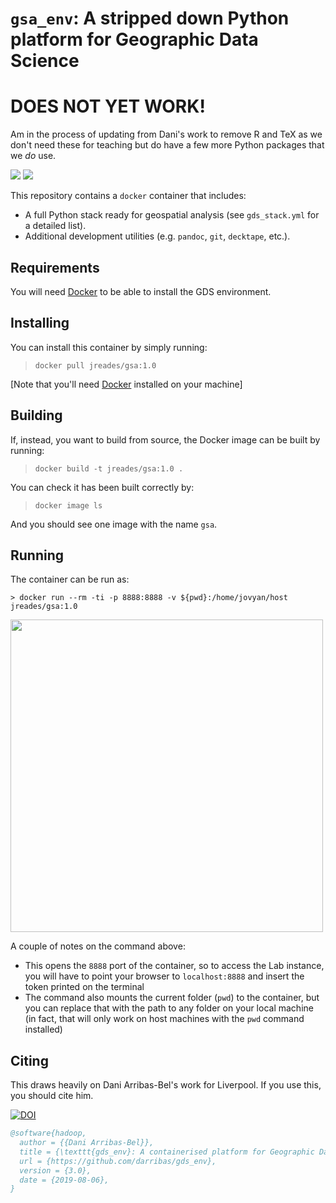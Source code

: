 # `gsa_env`: A stripped down Python platform for Geographic Data Science

# DOES NOT YET WORK! 

Am in the process of updating from Dani's work to remove R and TeX as we don't need these for teaching but do have a few more Python packages that we _do_ use.

[![](https://images.microbadger.com/badges/image/darribas/gds:3.0.svg)](https://microbadger.com/images/darribas/gds:3.0 "Get your own image badge on microbadger.com")
[![](https://images.microbadger.com/badges/version/darribas/gds:3.0.svg)](https://microbadger.com/images/darribas/gds:3.0 "Get your own version badge on microbadger.com")

This repository contains a `docker` container that includes:

* A full Python stack ready for geospatial analysis (see `gds_stack.yml` for a detailed list).
* Additional development utilities (e.g. `pandoc`, `git`, `decktape`, etc.).

## Requirements

You will need [Docker](https://www.docker.com) to be able to install the GDS environment.

## Installing

You can install this container by simply running:

> `docker pull jreades/gsa:1.0`

[Note that you'll need [Docker](https://www.docker.com) installed on your machine]

## Building

If, instead, you want to build from source, the Docker image can be built by running:

> `docker build -t jreades/gsa:1.0 .`

You can check it has been built correctly by:

> `docker image ls`

And you should see one image with the name `gsa`.

## Running

The container can be run as:

```
> docker run --rm -ti -p 8888:8888 -v ${pwd}:/home/jovyan/host jreades/gsa:1.0
```

<img src="JupyterLab.png" width="500">

A couple of notes on the command above:

* This opens the `8888` port of the container, so to access the Lab instance,
  you will have to point your browser to `localhost:8888` and insert the token
  printed on the terminal
* The command also mounts the current folder (`pwd`) to the container, but you can replace that with the path to any folder on your local machine (in fact, that will only work on host machines with the `pwd` command installed)

## Citing

This draws heavily on Dani Arribas-Bel's work for Liverpool. If you use this, you should cite him.

[![DOI](https://zenodo.org/badge/65582539.svg)](https://zenodo.org/badge/latestdoi/65582539)

```bibtex
@software{hadoop,
  author = {{Dani Arribas-Bel}},
  title = {\texttt{gds_env}: A containerised platform for Geographic Data Science},
  url = {https://github.com/darribas/gds_env},
  version = {3.0},
  date = {2019-08-06},
}
```
